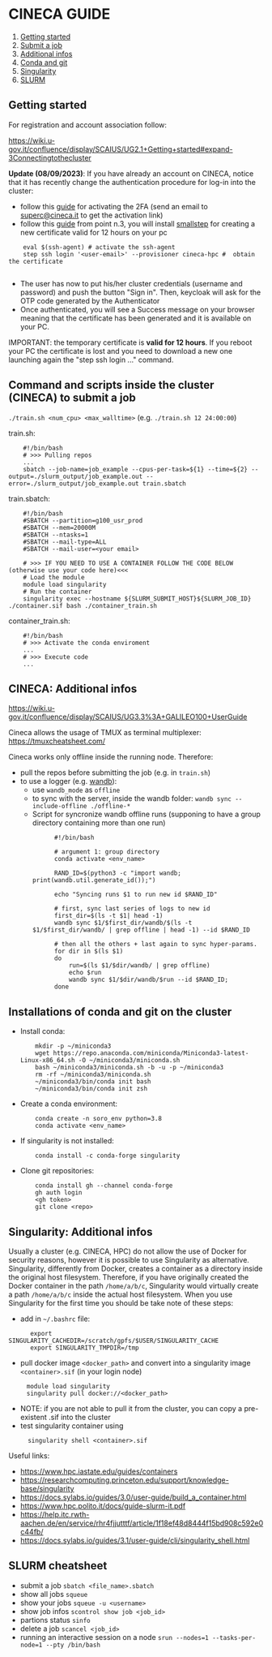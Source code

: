 # CINECA GUIDE

1. [Getting started](#getting-started)
2. [Submit a job](#command-and-scripts-inside-the-cluster-cineca-to-submit-a-job)
3. [Additional infos](#cineca-additional-infos)
4. [Conda and git](#installations-of-conda-and-git-on-the-cluster)
5. [Singularity](#singularity-additional-infos)
6. [SLURM](#slurm-cheatsheet)

## Getting started 
For registration and account association follow:

https://wiki.u-gov.it/confluence/display/SCAIUS/UG2.1+Getting+started#expand-3Connectingtothecluster

**Update (08/09/2023)**: 
If you have already an account on CINECA, notice that it has recently change the authentication procedure for log-in into the cluster:
- follow this [guide](https://wiki.u-gov.it/confluence/display/SCAIUS/How+to+activate+the+2FA+and+configure+the+OTP) for activating the 2FA (send an email to superc@cineca.it to get the activation link)
- follow this [guide](https://wiki.u-gov.it/confluence/display/SCAIUS/UG2.1+Getting+started#expand-2Accountassociation) from point n.3, you will install [smallstep](https://smallstep.com/docs/step-cli/installation/#linux-packages-amd64) for creating a new certificate valid for 12 hours on your pc
```
	eval $(ssh-agent) # activate the ssh-agent
	step ssh login '<user-email>' --provisioner cineca-hpc #  obtain the certificate
	
```
- The user has now to put his/her cluster credentials (username and password) and push the button "Sign in". Then, keycloak will ask for the OTP code generated by the Authenticator
- Once authenticated, you will see a Success message on your browser meaning that the certificate has been generated and it is available on your PC.

IMPORTANT: the temporary certificate is **valid for 12 hours**. If you reboot your PC the certificate is lost and you need to download a new one launching again the "step ssh login ..." command.

## Command and scripts inside the cluster (CINECA) to submit a job
`./train.sh <num_cpu> <max_walltime>` (e.g. `./train.sh 12 24:00:00`)

train.sh:
```
	#!/bin/bash
	# >>> Pulling repos
	...
	sbatch --job-name=job_example --cpus-per-task=${1} --time=${2} --output=./slurm_output/job_example.out --error=./slurm_output/job_example.out train.sbatch
```

train.sbatch:
```
	#!/bin/bash
	#SBATCH --partition=g100_usr_prod
	#SBATCH --mem=20000M
	#SBATCH --ntasks=1
	#SBATCH --mail-type=ALL
	#SBATCH --mail-user=<your email>

	# >>> IF YOU NEED TO USE A CONTAINER FOLLOW THE CODE BELOW (otherwise use your code here)<<<
	# Load the module
	module load singularity
	# Run the container
	singularity exec --hostname ${SLURM_SUBMIT_HOST}${SLURM_JOB_ID} ./container.sif bash ./container_train.sh
```

container_train.sh:
```
	#!/bin/bash
	# >>> Activate the conda enviroment
	...
	# >>> Execute code
	...
```

## CINECA: Additional infos
https://wiki.u-gov.it/confluence/display/SCAIUS/UG3.3%3A+GALILEO100+UserGuide

Cineca allows the usage of TMUX as terminal multiplexer: https://tmuxcheatsheet.com/

Cineca works only offline inside the running node. Therefore: 
 - pull the repos before submitting the job (e.g. in `train.sh`)
 - to use a logger (e.g. [wandb](https://wandb.ai/site)):
 	- use `wandb_mode` as `offline`
 	- to sync with the server, inside the wandb folder: `wandb sync --include-offline ./offline-*`
	- Script for syncronize wandb offline runs (supponing to have a group directory containing more than one run)
      ```
		    #!/bin/bash

		    # argument 1: group directory
		    conda activate <env_name>

		    RAND_ID=$(python3 -c "import wandb; print(wandb.util.generate_id());")

		    echo "Syncing runs $1 to run new id $RAND_ID"

		    # first, sync last series of logs to new id
		    first_dir=$(ls -t $1| head -1)
		    wandb sync $1/$first_dir/wandb/$(ls -t $1/$first_dir/wandb/ | grep offline | head -1) --id $RAND_ID

		    # then all the others + last again to sync hyper-params.
		    for dir in $(ls $1)
		    do
        		run=$(ls $1/$dir/wandb/ | grep offline)
       			echo $run
       			wandb sync $1/$dir/wandb/$run --id $RAND_ID;
		    done
      ```
  
## Installations of conda and git on the cluster
- Install conda:
    ```
	    mkdir -p ~/miniconda3
	    wget https://repo.anaconda.com/miniconda/Miniconda3-latest-Linux-x86_64.sh -O ~/miniconda3/miniconda.sh
	    bash ~/miniconda3/miniconda.sh -b -u -p ~/miniconda3
	    rm -rf ~/miniconda3/miniconda.sh
	    ~/miniconda3/bin/conda init bash
	    ~/miniconda3/bin/conda init zsh
    ```
- Create a conda environment:
    ```
	    conda create -n soro_env python=3.8
	    conda activate <env_name>
    ```
- If singularity is not installed:
    ```
	    conda install -c conda-forge singularity
    ```
- Clone git repositories:
    ```
	    conda install gh --channel conda-forge
	    gh auth login
	    <gh token>
	    git clone <repo>
    ```


## Singularity: Additional infos

Usually a cluster (e.g. CINECA, HPC) do not allow the use of Docker for security reasons, however it is possible to use Singularity as alternative.
Singularity, differently from Docker, creates a container as a directory inside the original host filesystem. 
Therefore, if you have originally created the Docker container in the path ```/home/a/b/c```, Singularity would virtually create a path ```/home/a/b/c``` inside the actual host filesystem.
When you use Singularity for the first time you should be take note of these steps:
- add in  `~/.bashrc` file:
```
	  export SINGULARITY_CACHEDIR=/scratch/gpfs/$USER/SINGULARITY_CACHE
	  export SINGULARITY_TMPDIR=/tmp
 ```
- pull docker image `<docker_path>` and convert into a singularity image `<container>.sif` (in your login node)
 ```
	  module load singularity
	  singularity pull docker://<docker_path>
 ```
- NOTE: if you are not able to pull it from the cluster, you can copy a pre-existent .sif into the cluster
- test singularity container using
	```
      singularity shell <container>.sif
  ```
Useful links:
- https://www.hpc.iastate.edu/guides/containers
- https://researchcomputing.princeton.edu/support/knowledge-base/singularity
- https://docs.sylabs.io/guides/3.0/user-guide/build_a_container.html
- https://www.hpc.polito.it/docs/guide-slurm-it.pdf
- https://help.itc.rwth-aachen.de/en/service/rhr4fjjutttf/article/1f18ef48d8444f15bd908c592e0c44fb/
- https://docs.sylabs.io/guides/3.1/user-guide/cli/singularity_shell.html

## SLURM cheatsheet
- submit a job
	```sbatch <file_name>.sbatch```
- show all jobs 
	```squeue```
- show your jobs
	```squeue -u <username>```
- show job infos
	```scontrol show job <job_id>```
- partions status
	```sinfo```
- delete a job
	```scancel <job_id>```
- running an interactive session on a node
	```srun --nodes=1 --tasks-per-node=1 --pty /bin/bash```



